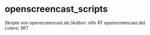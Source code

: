 # openscreencast_scripts

Skripte von openscreencast.de (Author: info ÄT openscreencast.de)    
Lizenz: MIT
